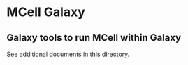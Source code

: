 # MCell Galaxy

## Galaxy tools to run MCell within Galaxy

See additional documents in this directory.
